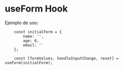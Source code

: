 # useForm Hook

Ejemplo de uso:
```
    const initialForm = {
        name: '',
        age: 0,
        email: ''
    };

    const [formValues, handleInputChange, reset] = useForm(initialForm);
```